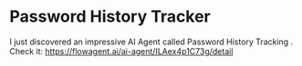 # Password History Tracker 
I just discovered an impressive AI Agent called Password History Tracking . 
Check it: https://flowagent.ai/ai-agent/ILAex4p1C73g/detail
